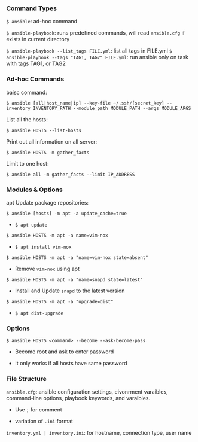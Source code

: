 ### Command Types

`$ ansible`: ad-hoc command

`$ ansible-playbook`: runs predefined commands, will read `ansible.cfg` if exists in current directory

`$ ansible-playbook --list_tags FILE.yml`: list all tags in FILE.yml
`$ ansible-playbook --tags "TAG1, TAG2" FILE.yml`: run ansible only on task with tags TAG1, or TAG2


### Ad-hoc Commands

baisc command:

`$ ansible [all|host_name|ip] --key-file ~/.ssh/[secret_key] --inventory INVENTORY_PATH --module_path MODULE_PATH --args MODULE_ARGS`

List all the hosts:

`$ ansible HOSTS --list-hosts`

Print out all information on all server:

`$ ansible HOSTS -m gather_facts`

Limit to one host:

`$ ansible all -m gather_facts --limit IP_ADDRESS`

### Modules & Options

apt Update package repositories:

`$ ansible [hosts] -m apt -a update_cache=true`

* `$ apt update`

`$ ansible HOSTS -m apt -a name=vim-nox`

* `$ apt install vim-nox`

`$ ansible HOSTS -m apt -a "name=vim-nox state=absent"`

* Remove `vim-nox` using apt

`$ ansible HOSTS -m apt -a "name=snapd state=latest"`

* Install and Update `snapd` to the latest version

`$ ansible HOSTS -m apt -a "upgrade=dist"`

* `$ apt dist-upgrade`

### Options

`$ ansible HOSTS <command> --become --ask-become-pass`

* Become root and ask to enter password

* It only works if all hosts have same password

### File Structure

`ansible.cfg`: ansible configuration settings, eivonrment varaibles, command-line options, playbook keywords, and varaibles.

* Use `;` for comment

* variation of `.ini` format

`inventory.yml | inventory.ini`: for hostname, connection type, user name
